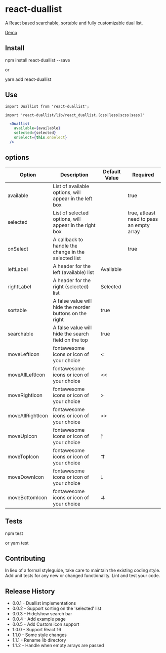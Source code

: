 react-duallist
=========
A React based searchable, sortable and fully customizable dual list.

[Demo](https://rawgit.com/jyotirmaybanerjee/react-duallist/master/example/examples.html)

## Install

  npm install react-duallist --save

  or

  yarn add react-duallist


## Use

  ```
  import Duallist from 'react-duallist';

  import 'react-duallist/lib/react_duallist.[css|less|scss|sass]'
  ```

  ```jsx
    <Duallist
      available={available}
      selected={selected}
      onSelect={this.onSelect}
    />
  ```

## options

| Option  | Description | Default Value | Required |
| ------------- | ------------- | ------------- | ------------- |
| available  | List of available options, will appear in the left box  |    | true  |
| selected  | List of selected options, will appear in the right box  |    | true, atleast need to pass an empty array  |
| onSelect  | A callback to handle the change in the selected list  |    | true  |
| leftLabel  | A header for the left (available) list  | Available  |    |
| rightLabel  | A header for the right (selected) list  | Selected  |    |
| sortable  | A false value will hide the reorder buttons on the right  | true  |    |
| searchable  | A false value will hide the search field on the top  | true  |    |
| moveLeftIcon  | fontawesome icons or icon of your choice  | <  |    |
| moveAllLeftIcon  | fontawesome icons or icon of your choice  | <<  |    |
| moveRightIcon  | fontawesome icons or icon of your choice  | >  |    |
| moveAllRightIcon  | fontawesome icons or icon of your choice  | >>  |    |
| moveUpIcon  | fontawesome icons or icon of your choice  | ￪  |    |
| moveTopIcon  | fontawesome icons or icon of your choice  | ⇈  |    |
| moveDownIcon  | fontawesome icons or icon of your choice  | ￬  |    |
| moveBottomIcon  | fontawesome icons or icon of your choice  | ⇊  |    |


## Tests

  npm test

  or yarn test

## Contributing

In lieu of a formal styleguide, take care to maintain the existing coding style.
Add unit tests for any new or changed functionality. Lint and test your code.

## Release History

* 0.0.1 - Duallist implementations
* 0.0.2 - Support sorting on the 'selected' list
* 0.0.3 - Hide/show search bar
* 0.0.4 - Add example page
* 0.0.5 - Add Custom icon support
* 1.0.0 - Support React 16
* 1.1.0 - Some style changes
* 1.1.1 - Rename lib directory
* 1.1.2 - Handle when empty arrays are passed
